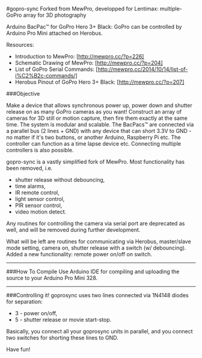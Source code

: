 #gopro-sync
Forked from MewPro, developped for Lentimax: multiple-GoPro array for 3D photography

Arduino BacPac™ for GoPro Hero 3+ Black: GoPro can be controlled by Arduino Pro Mini attached on Herobus.

Resources:
* Introduction to MewPro: [http://mewpro.cc/?p=226]
* Schematic Drawing of MewPro: [http://mewpro.cc/?p=204]
* List of GoPro Serial Commands: [http://mewpro.cc/2014/10/14/list-of-i%C2%B2c-commands/]
* Herobus Pinout of GoPro Hero 3+ Black: [http://mewpro.cc/?p=207]

###Objective

Make a device that allows synchronous power up, power down and shutter release on as many GoPro cameras as you want! Construct an array of cameras for 3D still or motion capture, then fire them exactly at the same time. The system is modular and scalable.
The BacPacs™ are connected via a parallel bus (2 lines + GND) with any device that can short 3.3V to GND - no matter if it's two buttons, or another Arduino, Raspberry Pi etc. The controller can function as a time lapse device etc. Connecting multiple controllers is also possible.

gopro-sync is a vastly simplified fork of MewPro. Most functionality has been removed, i.e.
* shutter release without debouncing,
* time alarms,
* IR remote control,
* light sensor control,
* PIR sensor control,
* video motion detect.

Any routines for controlling the camera via serial port are deprecated as well, and will be removed during further development.

What will be left are routines for communicating via Herobus, master/slave mode setting, camera on, shutter release with a switch (w/ debouncing).
Added a new functionality:  remote power on/off on switch.

------

###How To Compile
Use Arduino IDE for compiling and uploading the source to your Arduino Pro Mini 328.

------

###Controlling it!
goprosync uses two lines connected via 1N4148 diodes for separation:
* 3 - power on/off,
* 5 - shutter release or movie start-stop.

Basically, you connect all your goprosync units in parallel, and you connect two switches for shorting these lines to GND.

Have fun!
